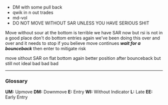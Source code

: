 - DM with some pull back
- qwik in n out trades
 - md-vol  
 - DO NOT MOVE WITHOUT SAR UNLESS YOU HAVE SERIOUS SHIT

Move without sour at the bottom is terrible
we have SAR now but rsi is not in a good place
don't do bottom entries again we've been doing this over and over
and it needs to stop
if you believe move continues ***wait for a bounceback*** then enter to mitigate risk

move sithout SAR on flat bottom again
better position after bounceback but still not ideal
bad bad bad




---
### Glossary 

 **UM:** Upmove
 **DM:** Downmove
 **E:** Entry
 **WI:** Without Indicator
 **L:** Late
**EE:** Early Entry

